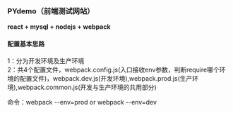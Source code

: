 ### PYdemo（前端测试网站）


**react + mysql + nodejs + webpack**


#### 配置基本思路

1：分为开发环境及生产环境</br>
2：共4个配置文件，webpack.config.js(入口接收env参数，判断require哪个环境的配置文件)，webpack.dev.js(开发环境),webpack.prod.js(生产环境),webpack.common.js(开发与生产环境的共用部分)

命令：webpack --env=prod   or   webpack --env=dev
